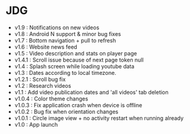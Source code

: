 JDG
=====

* v1.9 : Notifications on new videos
* v1.8 : Android N support & minor bug fixes
* v1.7 : Bottom navigation + pull to refresh
* v1.6 : Website news feed
* v1.5 : Video description and stats on player page
* v1.4.1 : Scroll issue because of next page token null
* v1.4 : Splash screen while loading youtube data
* v1.3 : Dates according to local timezone.
* v1.2.1 : Scroll bug fix
* v1.2 : Research videos
* v1.1 : Add video publication dates and 'all videos' tab deletion
* v1.0.4 : Color theme changes
* v1.0.3 : Fix application crash when device is offline
* v1.0.2 : Bug fix when orientation changes
* v1.0.1 : Circle image view + no activity restart when running already
* v1.0 : App launch